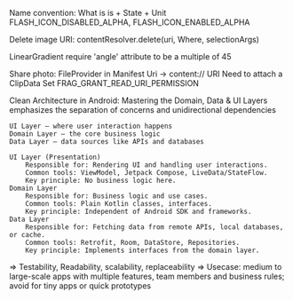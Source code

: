 Name convention:
	What is is + State + Unit
	FLASH_ICON_DISABLED_ALPHA, FLASH_ICON_ENABLED_ALPHA
	
Delete image URI:
	contentResolver.delete(uri, Where, selectionArgs)

LinearGradient require 'angle' attribute to be a multiple of 45

Share photo:
	FileProvider in Manifest
	Uri -> content:// URI
	Need to attach a ClipData
	Set FRAG_GRANT_READ_URI_PERMISSION

Clean Architecture in Android: Mastering the Domain, Data & UI Layers
	emphasizes the separation of concerns and unidirectional dependencies

	UI Layer — where user interaction happens
	Domain Layer — the core business logic
	Data Layer — data sources like APIs and databases

	UI Layer (Presentation)
		Responsible for: Rendering UI and handling user interactions.
		Common tools: ViewModel, Jetpack Compose, LiveData/StateFlow.
		Key principle: No business logic here.
	Domain Layer
		Responsible for: Business logic and use cases.
		Common tools: Plain Kotlin classes, interfaces.
		Key principle: Independent of Android SDK and frameworks.
	Data Layer
		Responsible for: Fetching data from remote APIs, local databases, or cache.
		Common tools: Retrofit, Room, DataStore, Repositories.
		Key principle: Implements interfaces from the domain layer.
=> Testability, Readability, scalability, replaceability
=> Usecase: medium to large-scale apps with multiple features, team members and business rules; avoid for tiny apps or quick prototypes
